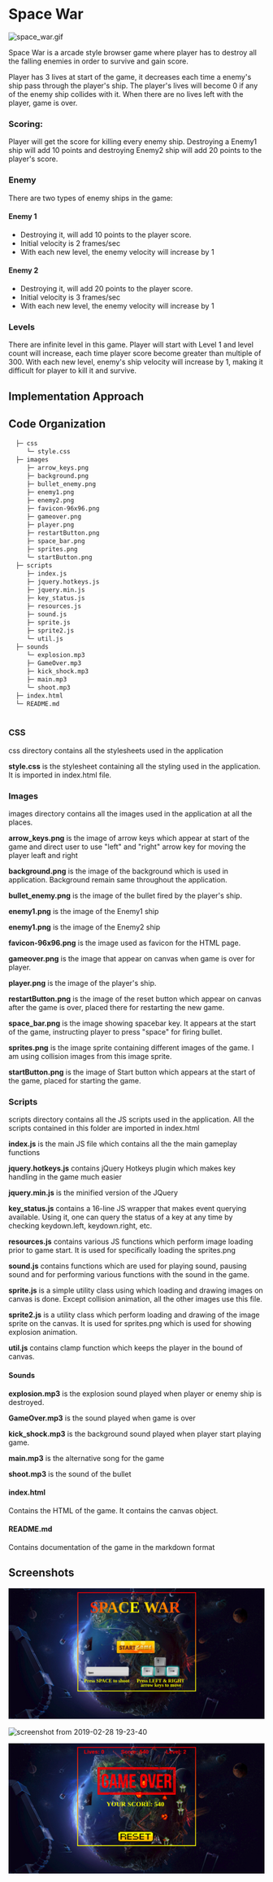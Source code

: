 # Space War

![space_war.gif](https://github.com/gauravano/space-war/blob/master/images/space_war.gif)


Space War is a arcade style browser game where player has to destroy all the falling enemies in order to survive and gain score.

Player has 3 lives at start of the game, it decreases each time a enemy's ship pass through the player's ship. The player's lives will become 0 if any of the enemy ship collides with it.
When there are no lives left with the player, game is over.

### Scoring:
Player will get the score for killing every enemy ship. Destroying a Enemy1 ship will add 10 points and destroying Enemy2 ship will add 20 points to the player's score. 

### Enemy
There are two types of enemy ships in the game:

#### Enemy 1
 - Destroying it, will add 10 points to the player score. 
 - Initial velocity is 2 frames/sec
 - With each new level, the enemy velocity will increase by 1

#### Enemy 2
 - Destroying it, will add 20 points to the player score. 
 - Initial velocity is 3 frames/sec
 - With each new level, the enemy velocity will increase by 1

### Levels
There are infinite level in this game. Player will start with Level 1 and level count will increase, each time player score become greater than multiple of 300. 
With each new level, enemy's ship velocity will increase by 1, making it difficult for player to kill it and survive.

## Implementation Approach



## Code Organization

```
  ├─ css
     └─ style.css
  ├─ images
     ├─ arrow_keys.png
     ├─ background.png
     ├─ bullet_enemy.png
     ├─ enemy1.png
     ├─ enemy2.png
     ├─ favicon-96x96.png
     ├─ gameover.png
     ├─ player.png
     ├─ restartButton.png
     ├─ space_bar.png
     ├─ sprites.png
     └─ startButton.png
  ├─ scripts
     ├─ index.js
     ├─ jquery.hotkeys.js
     ├─ jquery.min.js
     ├─ key_status.js
     ├─ resources.js
     ├─ sound.js
     ├─ sprite.js
     ├─ sprite2.js
     └─ util.js
  ├─ sounds
     └─ explosion.mp3
     ├─ GameOver.mp3
     ├─ kick_shock.mp3
     ├─ main.mp3
     └─ shoot.mp3
  ├─ index.html
  └─ README.md
  
```

### CSS
css directory contains all the stylesheets used in the application

**style.css** is the stylesheet containing all the styling used in the application. It is imported in index.html file.

### Images

images directory contains all the images used in the application at all the places.

**arrow_keys.png** is the image of arrow keys which appear at start of the game and direct user to use "left" and "right" arrow key for moving the player leaft and right 

**background.png** is the image of the background which is used in application. Background remain same throughout the application.

**bullet_enemy.png** is the image of the bullet fired by the player's ship.

**enemy1.png** is the image of the Enemy1 ship

**enemy1.png** is the image of the Enemy2 ship

**favicon-96x96.png** is the image used as favicon for the HTML page.

**gameover.png** is the image that appear on canvas when game is over for player.

**player.png** is the image of the player's ship.

**restartButton.png** is the image of the reset button which appear on canvas after the game is over, placed there for restarting the new game.

**space_bar.png** is the image showing spacebar key. It appears at the start of the game, instructing player to press "space" for firing bullet.

**sprites.png** is the image sprite containing different images of the game. I am using collision images from this image sprite.

**startButton.png** is the image of Start button which appears at the start of the game, placed for starting the game.
 
### Scripts
scripts directory contains all the JS scripts used in the application. All the scripts contained in this folder are imported in index.html
 
**index.js** is the main JS file which contains all the the main gameplay functions

**jquery.hotkeys.js** contains jQuery Hotkeys plugin which makes key handling in the game much easier

**jquery.min.js** is the minified version of the JQuery

**key_status.js** contains a 16-line JS wrapper that makes event querying available. Using it, one can query the status of a key at any time by checking keydown.left, keydown.right, etc.

**resources.js** contains various JS functions which perform image loading prior to game start. It is used for specifically loading the sprites.png 

**sound.js** contains functions which are used for playing sound, pausing sound and for performing various functions with the sound in the game.

**sprite.js** is a simple utility class using which loading and drawing images on canvas is done. Except collision animation, all the other images use this file.

**sprite2.js** is a utility class which perform loading and drawing of the image sprite on the canvas. It is used for sprites.png which is used for showing explosion animation. 

**util.js** contains clamp function which keeps the player in the bound of canvas.

#### Sounds

**explosion.mp3** is the explosion sound played when player or enemy ship is destroyed.

**GameOver.mp3** is the sound played when game is over

**kick_shock.mp3** is the background sound played when player start playing game.

**main.mp3** is the alternative song for the game

**shoot.mp3** is the sound of the bullet

#### index.html
Contains the HTML of the game. It contains the canvas object. 

#### README.md
Contains documentation of the game in the markdown format 

## Screenshots

![Entry page](https://github.com/gauravano/space-war/blob/master/images/entry_page.png)

![screenshot from 2019-02-28 19-23-40](https://user-images.githubusercontent.com/20878070/53584101-e724bd80-3ba8-11e9-8d53-99b6b98a8190.png)

![Game over](https://github.com/gauravano/space-war/blob/master/images/game_over_space_war.png)
